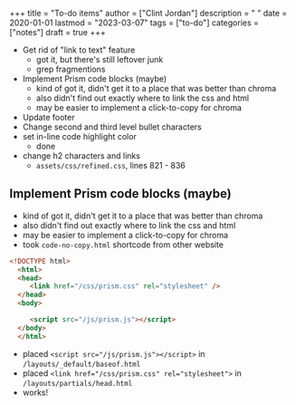 +++
title = "To-do items"
author = ["Clint Jordan"]
description = " "
date = 2020-01-01
lastmod = "2023-03-07"
tags = ["to-do"]
categories = ["notes"]
draft = true
+++

* Get rid of "link to text" feature
    * got it, but there's still leftover junk
    * grep fragmentions
* Implement Prism code blocks (maybe)
    * kind of got it, didn't get it to a place that was better than chroma
    * also didn't find out exactly where to link the css and html
    * may be easier to implement a click-to-copy for chroma
* Update footer
* Change second and third level bullet characters
* set in-line code highlight color
    * done
* change h2 characters and links
    * `assets/css/refined.css`, lines 821 - 836

## Implement Prism code blocks (maybe)
* kind of got it, didn't get it to a place that was better than chroma
* also didn't find out exactly where to link the css and html
* may be easier to implement a click-to-copy for chroma
* took `code-no-copy.html` shortcode from other website

```html
<!DOCTYPE html>
  <html>
  <head>
     <link href="/css/prism.css" rel="stylesheet" />
  </head>
  <body>

     <script src="/js/prism.js"></script>
  </body>
  </html>
```
* placed `<script src="/js/prism.js"></script>` in `/layouts/_default/baseof.html`
* placed `<link href="/css/prism.css" rel="stylesheet">` in `/layouts/partials/head.html`
* works!
